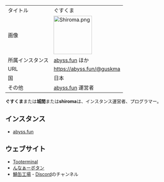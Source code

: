 <div>

|                  |                                                                                                                                                                                                                                                                                    |
|------------------|------------------------------------------------------------------------------------------------------------------------------------------------------------------------------------------------------------------------------------------------------------------------------------|
| タイトル         | ぐすくま                                                                                                                                                                                                                                                                           |
| 画像             | [<img src="/images/thumb/2/20/Shiroma.png/120px-Shiroma.png" srcset="/images/thumb/2/20/Shiroma.png/180px-Shiroma.png 1.5x, /images/thumb/2/20/Shiroma.png/240px-Shiroma.png 2x" width="120" height="120" alt="Shiroma.png" />](/%E3%83%95%E3%82%A1%E3%82%A4%E3%83%AB:Shiroma.png) |
| 所属インスタンス | [abyss.fun](/Abyss.fun "Abyss.fun") ほか                                                                                                                                                                                                                                           |
| URL              | <a href="https://abyss.fun/@guskma" rel="nofollow">https://abyss.fun/@guskma</a>                                                                                                                                                                                                   |
| 国               | 日本                                                                                                                                                                                                                                                                               |
| その他           | [abyss.fun](/Abyss.fun "Abyss.fun") 運営者                                                                                                                                                                                                                                         |

  
**ぐすくま**または**城間**または**shiroma**は、インスタンス運営者、プログラマー。

## インスタンス

-   [abyss.fun](/Abyss.fun "Abyss.fun")

## ウェブサイト

-   [Tooterminal](/Tooterminal "Tooterminal")
-   <a href="https://click.abyss.fun/" rel="nofollow">んなぁーボタン</a>
-   [鯖缶工場](/%E9%AF%96%E7%BC%B6%E5%B7%A5%E5%A0%B4 "鯖缶工場") - [Discord](/Discord "Discord")のチャンネル

</div>
